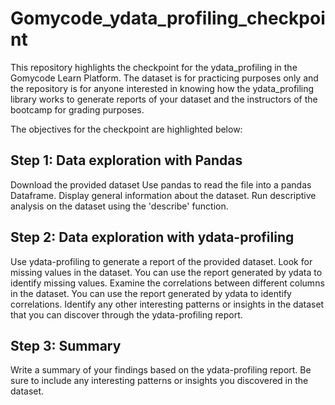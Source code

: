 # Gomycode_ydata_profiling_checkpoint

This repository highlights the checkpoint for the ydata_profiling in the Gomycode Learn Platform. The dataset is for practicing purposes only and the repository is for anyone interested in knowing how the ydata_profiling library works to generate reports of your dataset and the instructors of the bootcamp for grading purposes.

The objectives for the checkpoint are highlighted below:

## Step 1: Data exploration with Pandas
  Download the provided dataset
  Use pandas to read the file into a pandas Dataframe.
  Display general information about the dataset.
  Run descriptive analysis on the dataset using the 'describe' function.
## Step 2: Data exploration with ydata-profiling
  Use ydata-profiling to generate a report of the provided dataset.
  Look for missing values in the dataset. You can use the report generated by ydata to identify missing values.
  Examine the correlations between different columns in the dataset. You can use the report generated by ydata to identify correlations.
  Identify any other interesting patterns or insights in the dataset that you can discover through the ydata-profiling report.
## Step 3: Summary
  Write a summary of your findings based on the ydata-profiling report. Be sure to include any interesting patterns or insights you discovered in the dataset.
